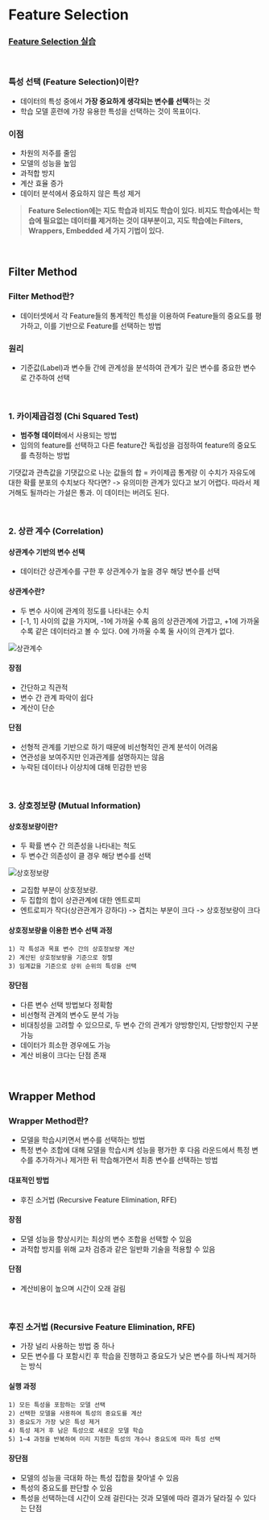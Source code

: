 # Feature Selection

### [Feature Selection 실습](https://github.com/Do-heewan/Big_Data_Analysis/blob/main/04_Feature_Selection/Feature_Selection.ipynb)

<br>

### 특성 선택 (Feature Selection)이란?
- 데이터의 특성 중에서 **가장 중요하게 생각되는 변수를 선택**하는 것
- 학습 모델 훈련에 가장 유용한 특성을 선택하는 것이 목표이다.

### 이점
- 차원의 저주를 줄임
- 모델의 성능을 높임
- 과적합 방지
- 계산 효율 증가
- 데이터 분석에서 중요하지 않은 특성 제거

> **Feature Selection에는 지도 학습과 비지도 학습이 있다. 비지도 학습에서는 학습에 필요없는 데이터를 제거하는 것이 대부분이고, 지도 학습에는 Filters, Wrappers, Embedded 세 가지 기법이 있다.**

<br>

## Filter Method

### Filter Method란?
- 데이터셋에서 각 Feature들의 통계적인 특성을 이용하여 Feature들의 중요도를 평가하고, 이를 기반으로 Feature를 선택하는 방법

### 원리
- 기준값(Label)과 변수들 간에 관계성을 분석하여 관계가 깊은 변수를 중요한 변수로 간주하여 선택

<br>

### 1. 카이제곱검정 (Chi Squared Test)
- **범주형 데이터**에서 사용되는 방법
- 임의의 feature를 선택하고 다른 feature간 독립성을 검정하여 feature의 중요도를 측정하는 방법

기댓값과 관측값을 기댓값으로 나눈 값들의 합 = 카이제곱 통계량
이 수치가 자유도에 대한 확률 분포의 수치보다 작다면? -> 유의미한 관계가 있다고 보기 어렵다.
따라서 제거해도 될까라는 가설은 통과. 이 데이터는 버려도 된다.

<br>

### 2. 상관 계수 (Correlation)

#### 상관계수 기반의 변수 선택
- 데이터간 상관계수를 구한 후 상관계수가 높을 경우 해당 변수를 선택

#### 상관계수란?
- 두 변수 사이에 관계의 정도를 나타내는 수치
- [-1, 1] 사이의 값을 가지며, -1에 가까울 수록 음의 상관관계에 가깝고, +1에 가까울 수록 같은 데이터라고 볼 수 있다. 0에 가까울 수록 둘 사이의 관계가 없다.

![상관계수](https://github.com/user-attachments/assets/5333c089-3d75-400e-8ba0-9c26e1aa8f78)

#### 장점
- 간단하고 직관적
- 변수 간 관계 파악이 쉽다
- 계산이 단순

#### 단점
- 선형적 관계를 기반으로 하기 때문에 비선형적인 관계 분석이 어려움
- 연관성을 보여주지만 인과관계를 설명하지는 않음
- 누락된 데이터나 이상치에 대해 민감한 반응

<br>

### 3. 상호정보량 (Mutual Information)

#### 상호정보량이란?
- 두 확률 변수 간 의존성을 나타내는 척도
- 두 변수간 의존성이 클 경우 해당 변수를 선택

![상호정보량](https://github.com/user-attachments/assets/810a2616-a450-4f6c-ba5a-5402f35a6c64)

- 교집합 부분이 상호정보량.
- 두 집합의 합이 상관관계에 대한 엔트로피
- 엔트로피가 작다(상관관계가 강하다) -> 겹치는 부분이 크다 -> 상호정보량이 크다

#### 상호정보량을 이용한 변수 선택 과정
    1) 각 특성과 목표 변수 간의 상호정보량 계산
    2) 계산된 상호정보량을 기준으로 정렬
    3) 임계값을 기준으로 상위 순위의 특성을 선택

#### 장단점
- 다른 변수 선택 방법보다 정확함
- 비선형적 관계의 변수도 분석 가능
- 비대칭성을 고려할 수 있으므로, 두 변수 간의 관계가 양방향인지, 단방향인지 구분 가능
- 데이터가 희소한 경우에도 가능
- 계산 비용이 크다는 단점 존재

<br>

## Wrapper Method

### Wrapper Method란?
- 모델을 학습시키면서 변수를 선택하는 방법
- 특정 변수 조합에 대해 모델을 학습시켜 성능을 평가한 후 다음 라운드에서 특정 변수를 추가하거나 제거한 뒤 학습해가면서 최종 변수를 선택하는 방법

#### 대표적인 방법
- 후진 소거법 (Recursive Feature Elimination, RFE)

#### 장점
- 모델 성능을 향상시키는 최상의 변수 조합을 선택할 수 있음
- 과적합 방지를 위해 교차 검증과 같은 일반화 기술을 적용할 수 있음

#### 단점
- 계산비용이 높으며 시간이 오래 걸림

<br>

### 후진 소거법 (Recursive Feature Elimination, RFE)
- 가장 널리 사용하는 방법 중 하나
- 모든 변수를 다 포함시킨 후 학습을 진행하고 중요도가 낮은 변수를 하나씩 제거하는 방식

#### 실행 과정
    1) 모든 특성을 포함하는 모델 선택
    2) 선택한 모델을 사용하여 특성의 중요도를 계산
    3) 중요도가 가장 낮은 특성 제거
    4) 특성 제거 후 남은 특성으로 새로운 모델 학습
    5) 1~4 과정을 반복하여 미리 지정한 특성의 개수나 중요도에 따라 특성 선택

#### 장단점
- 모델의 성능을 극대화 하는  특성 집합을 찾아낼 수 있음
- 특성의 중요도를 판단할 수 있음
- 특성을 선택하는데 시간이 오래 걸린다는 것과 모델에 따라 결과가 달라질 수 있다는 단점
